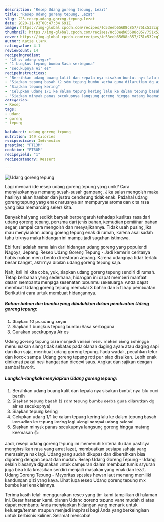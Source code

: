 ```yaml
---
description: "Resep Udang goreng tepung, Lezat"
title: "Resep Udang goreng tepung, Lezat"
slug: 223-resep-udang-goreng-tepung-lezat
date: 2020-11-03T00:47:34.691Z
image: https://img-global.cpcdn.com/recipes/8c53eeb65688c857/751x532cq70/udang-goreng-tepung-foto-resep-utama.jpg
thumbnail: https://img-global.cpcdn.com/recipes/8c53eeb65688c857/751x532cq70/udang-goreng-tepung-foto-resep-utama.jpg
cover: https://img-global.cpcdn.com/recipes/8c53eeb65688c857/751x532cq70/udang-goreng-tepung-foto-resep-utama.jpg
author: Katie Clark
ratingvalue: 4.1
reviewcount: 14
recipeingredient:
- "10 pc udang segar"
- "1 bungkus tepung bumbu Sasa serbaguna"
- "secukupnya Air es"
recipeinstructions:
- "Bersihkan udang buang kulit dan kepala nya sisakan buntut nya lalu cuci bersih"
- "Siapkan tepung basah (2 sdm tepung bumbu serba guna dilarutkan dg air es secukupnya)"
- "Siapkan tepung kering"
- "Celupkan udang 1/1 ke dalam tepung kering lalu ke dalam tepung basah kemudian ke tepung kering lagi ulangi sampai udang selesai"
- "Siapkan minyak panas secukupnya langsung goreng hingga matang keemasan 👍"
categories:
- Resep
tags:
- udang
- goreng
- tepung

katakunci: udang goreng tepung 
nutrition: 149 calories
recipecuisine: Indonesian
preptime: "PT13M"
cooktime: "PT60M"
recipeyield: "1"
recipecategory: Dessert

---
```



![Udang goreng tepung](https://img-global.cpcdn.com/recipes/8c53eeb65688c857/751x532cq70/udang-goreng-tepung-foto-resep-utama.jpg)

Lagi mencari ide resep udang goreng tepung yang unik? Cara menyiapkannya memang susah-susah gampang. Jika salah mengolah maka hasilnya akan hambar dan justru cenderung tidak enak. Padahal udang goreng tepung yang enak harusnya sih mempunyai aroma dan cita rasa yang bisa memancing selera kita.

Banyak hal yang sedikit banyak berpengaruh terhadap kualitas rasa dari udang goreng tepung, pertama dari jenis bahan, kemudian pemilihan bahan segar, sampai cara mengolah dan menyajikannya. Tidak usah pusing jika mau menyiapkan udang goreng tepung enak di rumah, karena asal sudah tahu triknya maka hidangan ini mampu jadi suguhan istimewa.

Ebi furai adalah nama lain dari hidangan udang goreng yang populer di Nagoya, Jepang. Resep Udang Goreng Tepung - Jadi kemarin ceritanya habis makan menu bento di restoran Jepang. Karena udangnya tidak terlalu besar banget, akhirnya dibikin udang goreng tepung saja.


Nah, kali ini kita coba, yuk, siapkan udang goreng tepung sendiri di rumah. Tetap berbahan yang sederhana, hidangan ini dapat memberi manfaat dalam membantu menjaga kesehatan tubuhmu sekeluarga. Anda dapat membuat Udang goreng tepung memakai 3 bahan dan 5 tahap pembuatan. Berikut ini cara untuk membuat hidangannya.

<!--inarticleads1-->

##### Bahan-bahan dan bumbu yang dibutuhkan dalam pembuatan Udang goreng tepung:

1. Siapkan 10 pc udang segar
1. Siapkan 1 bungkus tepung bumbu Sasa serbaguna
1. Gunakan secukupnya Air es


Udang goreng tepung bisa menjadi variasi menu makan siang sehingga menu makan siang tidak sebatas pada olahan daging ayam atau daging sapi dan ikan saja, membuat udang goreng tepung. Pada wadah, pecahkan telur dan kocok sampai Udang goreng tepung roti pun siap disajikan. Lebih enak dinikmati pakai nasi hangat dan dicocol saus. Angkat dan sajikan dengan sambal favorit. 

<!--inarticleads2-->

##### Langkah-langkah menyiapkan Udang goreng tepung:

1. Bersihkan udang buang kulit dan kepala nya sisakan buntut nya lalu cuci bersih
1. Siapkan tepung basah (2 sdm tepung bumbu serba guna dilarutkan dg air es secukupnya)
1. Siapkan tepung kering
1. Celupkan udang 1/1 ke dalam tepung kering lalu ke dalam tepung basah kemudian ke tepung kering lagi ulangi sampai udang selesai
1. Siapkan minyak panas secukupnya langsung goreng hingga matang keemasan 👍


Jadi, resepi udang goreng tepung ini memenuhi kriteria itu dan pastinya menghasilkan rasa yang amat lazat, membuatkan sesiapa sahaja yang merasainya nak lagi. Udang yang sudah dikupas dan dibersihkan bisa digoreng dengan cepat dan mudah. Resep Udang Goreng Tepung - Udang selain biasanya digunakan untuk campuran dalam membuat tumis sayuran juga bisa kita kreasikan sendiri menjadi masakan yang enak dan lezat. Udang Goreng Tepung - Mayoritas spesies hewan laut memang memiliki kandungan gizi yang kaya. Lihat juga resep Udang goreng tepung mix bumbu kari enak lainnya. 

Terima kasih telah menggunakan resep yang tim kami tampilkan di halaman ini. Besar harapan kami, olahan Udang goreng tepung yang mudah di atas dapat membantu Anda menyiapkan hidangan yang menarik untuk keluarga/teman maupun menjadi inspirasi bagi Anda yang berkeinginan untuk berbisnis kuliner. Selamat mencoba!
